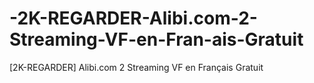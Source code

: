 # -2K-REGARDER-Alibi.com-2-Streaming-VF-en-Fran-ais-Gratuit
[2K-REGARDER] Alibi.com 2 Streaming VF en Français Gratuit
